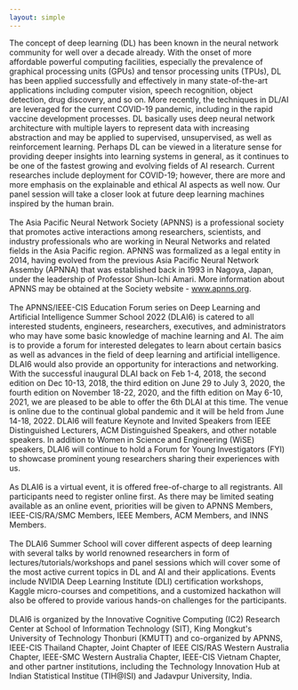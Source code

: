 ```yaml
---
layout: simple
---
```


The concept of deep learning (DL) has been known in the neural network community for well over a decade already. With the onset of more affordable powerful computing facilities, especially the prevalence of graphical processing units (GPUs) and tensor processing units (TPUs), DL has been applied successfully and effectively in many state-of-the-art applications including computer vision, speech recognition, object detection, drug discovery, and so on. More recently, the techniques in DL/AI are leveraged for the current COVID-19 pandemic, including in the rapid vaccine development processes. DL basically uses deep neural network architecture with multiple layers to represent data with increasing abstraction and may be applied to supervised, unsupervised, as well as reinforcement learning. Perhaps DL can be viewed in a literature sense for providing deeper insights into learning systems in general, as it continues to be one of the fastest growing and evolving fields of AI research. Current researches include deployment for COVID-19; however, there are more and more emphasis on the explainable and ethical AI aspects as well now. Our panel session will take a closer look at future deep learning machines inspired by the human brain.
                    <br><br>
The Asia Pacific Neural Network Society (APNNS) is a professional society that promotes active interactions among researchers, scientists, and industry professionals who are working in Neural Networks and related fields in the Asia Pacific region. APNNS was formalized as a legal entity in 2014, having evolved from the previous Asia Pacific Neural Network Assemby (APNNA) that was established back in 1993 in Nagoya, Japan, under the leadership of Professor Shun-Ichi Amari. More information about APNNS may be obtained at the Society website - www.apnns.org.
                    <br><br>
The APNNS/IEEE-CIS Education Forum series on Deep Learning and Artificial Intelligence Summer School 2022 (DLAI6) is catered to all interested students, engineers, researchers, executives, and administrators who may have some basic knowledge of machine learning and AI. The aim is to provide a forum for interested delegates to learn about certain basics as well as advances in the field of deep learning and artificial intelligence. DLAI6 would also provide an opportunity for interactions and networking. With the successful inaugural DLAI back on Feb 1-4, 2018, the second edition on Dec 10-13, 2018, the third edition on June 29 to July 3, 2020, the fourth edition on November 18-22, 2020, and the fifth edition on May 6-10, 2021, we are pleased to be able to offer the 6th DLAI at this time. The venue is online due to the continual global pandemic and it will be held from June 14-18, 2022. DLAI6 will feature Keynote and Invited Speakers from IEEE Distinguished Lecturers, ACM Distinguished Speakers, and other notable speakers. In addition to Women in Science and Engineering (WiSE) speakers, DLAI6 will continue to hold a Forum for Young Investigators (FYI) to showcase prominent young researchers sharing their experiences with us.
                    <br><br>
As DLAI6 is a virtual event, it is offered free-of-charge to all registrants. All participants need to register online first. As there may be limited seating available as an online event, priorities will be given to APNNS Members, IEEE-CIS/RA/SMC Members, IEEE Members, ACM Members, and INNS Members.
                    <br><br>
The DLAI6 Summer School will cover different aspects of deep learning with several talks by world renowned researchers in form of lectures/tutorials/workshops and panel sessions which will cover some of the most active current topics in DL and AI and their applications. Events include NVIDIA Deep Learning Institute (DLI) certification workshops, Kaggle micro-courses and competitions, and a customized hackathon will also be offered to provide various hands-on challenges for the participants.
                    <br><br>
DLAI6 is organized by the Innovative Cognitive Computing (IC2) Research Center at School of Information Technology (SIT), King Mongkut's University of Technology Thonburi (KMUTT) and co-organized by APNNS, IEEE-CIS Thailand Chapter, Joint Chapter of IEEE CIS/RAS Western Australia Chapter, IEEE-SMC Western Australia Chapter, IEEE-CIS Vietnam Chapter, and other partner institutions, including the Technology Innovation Hub at Indian Statistical Institue (TIH@ISI) and Jadavpur University, India.
          
